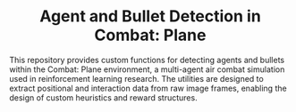 <h1 align="center">Agent and Bullet Detection in Combat: Plane</h1>
This repository provides custom functions for detecting agents and bullets within the Combat: Plane environment, a multi-agent air combat simulation used in reinforcement learning research. The utilities are designed to extract positional and interaction data from raw image frames, enabling the design of custom heuristics and reward structures.
